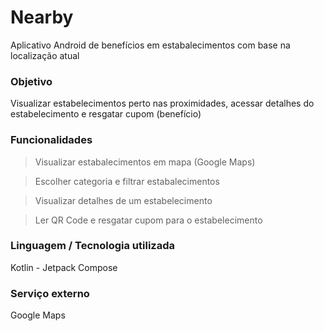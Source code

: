 # Nearby
Aplicativo Android de benefícios em estabalecimentos com base na localização atual


### Objetivo
Visualizar estabelecimentos perto nas proximidades, acessar detalhes do estabelecimento e resgatar cupom (benefício) 


### Funcionalidades
> Visualizar estabalecimentos em mapa (Google Maps)

> Escolher categoria e filtrar estabalecimentos

> Visualizar detalhes de um estabelecimento

> Ler QR Code e resgatar cupom para o estabelecimento


### Linguagem / Tecnologia utilizada
Kotlin - Jetpack Compose


### Serviço externo
Google Maps
